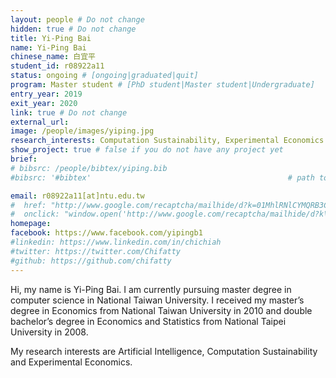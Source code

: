 ```yaml
---
layout: people # Do not change
hidden: true # Do not change
title: Yi-Ping Bai
name: Yi-Ping Bai
chinese_name: 白宜平
student_id: r08922a11
status: ongoing # [ongoing|graduated|quit]
program: Master student # [PhD student|Master student|Undergraduate]
entry_year: 2019
exit_year: 2020
link: true # Do not change
external_url:
image: /people/images/yiping.jpg
research_interests: Computation Sustainability, Experimental Economics
show_project: true # false if you do not have any project yet
brief:
# bibsrc: /people/bibtex/yiping.bib
#bibsrc: '#bibtex'                                            # path to bib file or DOM id

email: r08922a11[at]ntu.edu.tw
#  href: "http://www.google.com/recaptcha/mailhide/d?k=01MhlRNlCYMQRB3CtGk9pPWQ==&amp;c=Seat9oiuZshm6ibK_MUDZilOr7fBybQahRY7P83oUwM="
#  onclick: "window.open('http://www.google.com/recaptcha/mailhide/d?k\\07501MhlRNlCYMQRB3CtGk9pPWQ\\75\\75\\46c\\75Seat9oiuZshm6ibK_MUDZilOr7fBybQahRY7P83oUwM\\075', '', 'toolbar=0,scrollbars=0,location=0,statusbar=0,menubar=0,resizable=0,width=500,height=300'); return false;"
homepage:
facebook: https://www.facebook.com/yipingb1
#linkedin: https://www.linkedin.com/in/chichiah
#twitter: https://twitter.com/Chifatty
#github: https://github.com/chifatty
---
```


Hi, my name is Yi-Ping Bai. I am currently pursuing master degree in computer science in National Taiwan University. I received my master’s degree in Economics from National Taiwan University in 2010 and double bachelor’s degree in Economics and Statistics from National Taipei University in 2008.

My research interests are Artificial Intelligence, Computation Sustainability and Experimental Economics.
